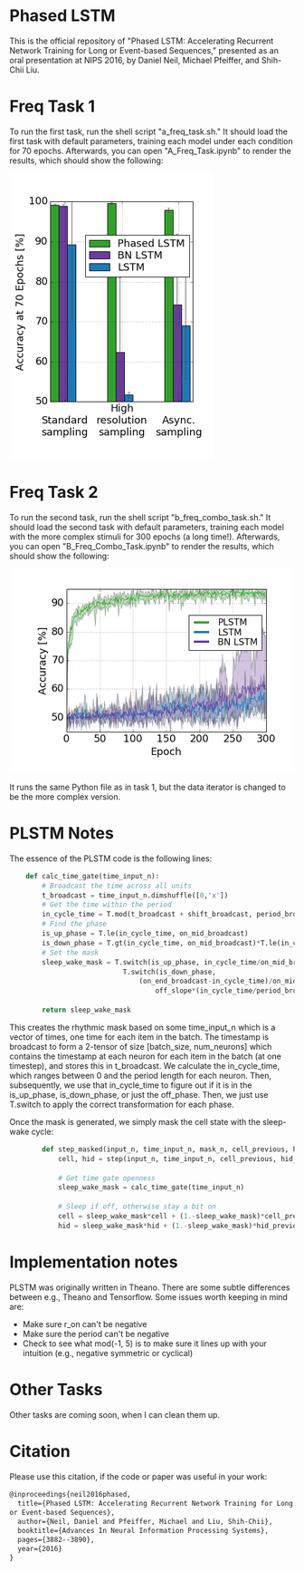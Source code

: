 # Phased LSTM
This is the official repository of "Phased LSTM: Accelerating Recurrent Network Training for Long or Event-based Sequences," presented as an oral presentation at NIPS 2016, by Daniel Neil, Michael Pfeiffer, and Shih-Chii Liu.

# Freq Task 1
To run the first task, run the shell script "a_freq_task.sh."  It should load the first task with default parameters, training each model under each condition for 70 epochs.  Afterwards, you can open "A_Freq_Task.ipynb" to render the results, which should show the following:

![Freq Task A](/images/task1_acc_bar.png)

# Freq Task 2
To run the second task, run the shell script "b_freq_combo_task.sh."  It should load the second task with default parameters, training each model with the more complex stimuli for 300 epochs (a long time!).  Afterwards, you can open "B_Freq_Combo_Task.ipynb" to render the results, which should show the following:

![Freq Task A](/images/task2_acc.png)

It runs the same Python file as in task 1, but the data iterator is changed to be the more complex version.

# PLSTM Notes
The essence of the PLSTM code is the following lines:

```python
    def calc_time_gate(time_input_n):
        # Broadcast the time across all units
        t_broadcast = time_input_n.dimshuffle([0,'x'])
        # Get the time within the period
        in_cycle_time = T.mod(t_broadcast + shift_broadcast, period_broadcast)
        # Find the phase
        is_up_phase = T.le(in_cycle_time, on_mid_broadcast)
        is_down_phase = T.gt(in_cycle_time, on_mid_broadcast)*T.le(in_cycle_time, on_end_broadcast)
        # Set the mask
        sleep_wake_mask = T.switch(is_up_phase, in_cycle_time/on_mid_broadcast,
                            T.switch(is_down_phase,
                                (on_end_broadcast-in_cycle_time)/on_mid_broadcast,
                                    off_slope*(in_cycle_time/period_broadcast)))

        return sleep_wake_mask
```
This creates the rhythmic mask based on some time_input_n which is a vector of times, one time for each item in the batch.  The timestamp is broadcast to form a 2-tensor of size [batch_size, num_neurons] which contains the timestamp at each neuron for each item in the batch (at one timestep), and stores this in t_broadcast.  We calculate the in_cycle_time, which ranges between 0 and the period length for each neuron.  Then, subsequently, we use that in_cycle_time to figure out if it is in the is_up_phase, is_down_phase, or just the off_phase.  Then, we just use T.switch to apply the correct transformation for each phase.

Once the mask is generated, we simply mask the cell state with the sleep-wake cycle:
```python
        def step_masked(input_n, time_input_n, mask_n, cell_previous, hid_previous, *args):
            cell, hid = step(input_n, time_input_n, cell_previous, hid_previous, *args)

            # Get time gate openness
            sleep_wake_mask = calc_time_gate(time_input_n)

            # Sleep if off, otherwise stay a bit on
            cell = sleep_wake_mask*cell + (1.-sleep_wake_mask)*cell_previous
            hid = sleep_wake_mask*hid + (1.-sleep_wake_mask)*hid_previous
```

# Implementation notes
PLSTM was originally written in Theano.  There are some subtle differences between e.g., Theano and Tensorflow.  Some issues worth keeping in mind are:

 * Make sure r_on can't be negative
 * Make sure the period can't be negative
 * Check to see what mod(-1, 5) is to make sure it lines up with your intuition (e.g., negative symmetric or cyclical)


# Other Tasks
Other tasks are coming soon, when I can clean them up.

# Citation
Please use this citation, if the code or paper was useful in your work:

```
@inproceedings{neil2016phased,
  title={Phased LSTM: Accelerating Recurrent Network Training for Long or Event-based Sequences},
  author={Neil, Daniel and Pfeiffer, Michael and Liu, Shih-Chii},
  booktitle={Advances In Neural Information Processing Systems},
  pages={3882--3890},
  year={2016}
}
```
